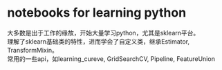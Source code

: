 # notebooks for learning python  
大多数是出于工作的缘故，开始大量学习python，尤其是sklearn平台。  
理解了sklearn基础类的特性，进而学会了自定义类，继承Estimator, TransformMixin。  
常用的一些api，如learning_cureve, GridSearchCV, Pipeline, FeatureUnion
